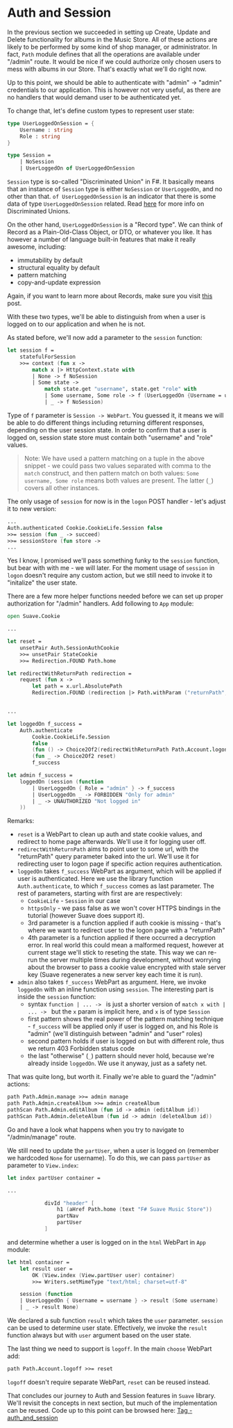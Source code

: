 # Auth and Session

In the previous section we succeeded in setting up Create, Update and Delete functionality for albums in the Music Store.
All of these actions are likely to be performed by some kind of shop manager, or administrator.
In fact, `Path` module defines that all the operations are available under "/admin" route.
It would be nice if we could authorize only chosen users to mess with albums in our Store.
That's exactly what we'll do right now.










Up to this point, we should be able to authenticate with "admin" -> "admin" credentials to our application.
This is however not very useful, as there are no handlers that would demand user to be authenticated yet.

To change that, let's define custom types to represent user state:

```fsharp
type UserLoggedOnSession = {
    Username : string
    Role : string
}

type Session = 
    | NoSession
    | UserLoggedOn of UserLoggedOnSession
```

`Session` type is so-called "Discriminated Union" in F#.
It basically means that an instance of `Session` type is either `NoSession` or `UserLoggedOn`, and no other than that.
`of UserLoggedOnSession` is an indicator that there is some data of type `UserLoggedOnSession` related.
Read [here](http://fsharpforfunandprofit.com/posts/discriminated-unions/) for more info on Discriminated Unions. 

On the other hand, `UserLoggedOnSession` is a "Record type".
We can think of Record as a Plain-Old-Class Object, or DTO, or whatever you like.
It has however a number of language built-in features that make it really awesome, including:

- immutability by default
- structural equality by default
- pattern matching
- copy-and-update expression

Again, if you want to learn more about Records, make sure you visit [this](http://fsharpforfunandprofit.com/posts/records/) post.

With these two types, we'll be able to distinguish from when a user is logged on to our application and when he is not.

As stated before, we'll now add a parameter to the `session` function:

```fsharp
let session f = 
    statefulForSession
    >>= context (fun x -> 
        match x |> HttpContext.state with
        | None -> f NoSession
        | Some state ->
            match state.get "username", state.get "role" with
            | Some username, Some role -> f (UserLoggedOn {Username = username; Role = role})
            | _ -> f NoSession)
```

Type of `f` parameter is `Session -> WebPart`.
You guessed it, it means we will be able to do different things including returning different responses, depending on the user session state.
In order to confirm that a user is logged on, session state store must contain both "username" and "role" values.

> Note: We have used a pattern matching on a tuple in the above snippet - we could pass two values separated with comma to the `match` construct, and then pattern match on both values: `Some username, Some role` means both values are present. The latter (`_`) covers all other instances.

The only usage of `session` for now is in the `logon` POST handler - let's adjust it to new version:

```fsharp
...
Auth.authenticated Cookie.CookieLife.Session false 
>>= session (fun _ -> succeed)
>>= sessionStore (fun store ->
...
```

Yes I know, I promised we'll pass something funky to the `session` function, but bear with with me - we will later.
For the moment usage of `session` in `logon` doesn't require any custom action, but we still need to invoke it to "initalize" the user state.

There are a few more helper functions needed before we can set up proper authorization for "/admin" handlers.
Add following to `App` module:

```fsharp
open Suave.Cookie

...

let reset =
    unsetPair Auth.SessionAuthCookie
    >>= unsetPair StateCookie
    >>= Redirection.FOUND Path.home

let redirectWithReturnPath redirection =
    request (fun x ->
        let path = x.url.AbsolutePath
        Redirection.FOUND (redirection |> Path.withParam ("returnPath", path)))


...

let loggedOn f_success =
    Auth.authenticate
        Cookie.CookieLife.Session
        false
        (fun () -> Choice2Of2(redirectWithReturnPath Path.Account.logon))
        (fun _ -> Choice2Of2 reset)
        f_success

let admin f_success =
    loggedOn (session (function
        | UserLoggedOn { Role = "admin" } -> f_success
        | UserLoggedOn _ -> FORBIDDEN "Only for admin"
        | _ -> UNAUTHORIZED "Not logged in"
    ))
```

Remarks:

- `reset` is a WebPart to clean up auth and state cookie values, and redirect to home page afterwards. We'll use it for logging user off.
- `redirectWithReturnPath` aims to point user to some url, with the "returnPath" query parameter baked into the url. We'll use it for redirecting user to logon page if specific action requires authentication.
- `loggedOn` takes `f_success` WebPart as argument, which will be applied if user is authenticated. Here we use the library function `Auth.authenticate`, to which `f_success` comes as last parameter. The rest of parameters, starting with first are are respectively:
    - `CookieLife` - `Session` in our case
    - `httpsOnly` - we pass false as we won't cover HTTPS bindings in the tutorial (however Suave does support it).
    - 3rd parameter is a function applied if auth cookie is missing - that's where we want to redirect user to the logon page with a "returnPath"
    - 4th parameter is a function applied if there occurred a decryption error. In real world this could mean a malformed request, however at current stage we'll stick to reseting the state. This way we can re-run the server multiple times during development, without worrying about the browser to pass a cookie value encrypted with stale server key (Suave regenerates a new server key each time it is run).
- `admin` also takes `f_success` WebPart as argument. Here, we invoke `loggedOn` with an inline function using `session`. The interesting part is inside the `session` function:
    - syntax `function | ... -> ` is just a shorter version of `match x with | ... -> ` but the `x` param is implicit here, and `x` is of type `Session`
    - first pattern shows the real power of the pattern matching technique - `f_success` will be applied only if user is logged on, and his Role is "admin" (we'll distinguish between "admin" and "user" roles)
    - second pattern holds if user is logged on but with different role, thus we return 403 Forbidden status code
    - the last "otherwise" (`_`) pattern should never hold, because we're already inside `loggedOn`. We use it anyway, just as a safety net.

That was quite long, but worth it. Finally we're able to guard the "/admin" actions:

```fsharp
path Path.Admin.manage >>= admin manage
path Path.Admin.createAlbum >>= admin createAlbum
pathScan Path.Admin.editAlbum (fun id -> admin (editAlbum id))
pathScan Path.Admin.deleteAlbum (fun id -> admin (deleteAlbum id))
```

Go and have a look what happens when you try to navigate to "/admin/manage" route.

We still need to update the `partUser`, when a user is logged on (remember we hardcoded `None` for username).
To do this, we can pass `partUser` as parameter to `View.index`:

```fsharp
let index partUser container = 

...

            divId "header" [
                h1 (aHref Path.home (text "F# Suave Music Store"))
                partNav
                partUser
            ]
```

and determine whether a user is logged on in the `html` WebPart in `App` module:

```fsharp
let html container =
    let result user =
        OK (View.index (View.partUser user) container)
        >>= Writers.setMimeType "text/html; charset=utf-8"

    session (function
    | UserLoggedOn { Username = username } -> result (Some username)
    | _ -> result None)
```

We declared a sub function `result` which takes the `user` parameter.
`session` can be used to determine user state.
Effectively, we invoke the `result` function always but with `user` argument based on the user state.

The last thing we need to support is `logoff`. In the main `choose` WebPart add:

```fsharp
path Path.Account.logoff >>= reset
```

`logoff` doesn't require separate WebPart, `reset` can be reused instead.

That concludes our journey to Auth and Session features in `Suave` library. 
We'll revisit the concepts in next section, but much of the implementation can be reused.
Code up to this point can be browsed here: [Tag - auth_and_session](https://github.com/theimowski/SuaveMusicStore/tree/auth_and_session)

